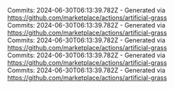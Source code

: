 Commits: 2024-06-30T06:13:39.782Z - Generated via https://github.com/marketplace/actions/artificial-grass
<br>
Commits: 2024-06-30T06:13:39.782Z - Generated via https://github.com/marketplace/actions/artificial-grass
<br>
Commits: 2024-06-30T06:13:39.782Z - Generated via https://github.com/marketplace/actions/artificial-grass
<br>
Commits: 2024-06-30T06:13:39.782Z - Generated via https://github.com/marketplace/actions/artificial-grass
<br>
Commits: 2024-06-30T06:13:39.782Z - Generated via https://github.com/marketplace/actions/artificial-grass
<br>
